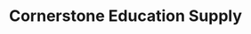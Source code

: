 ---
title: "Cornerstone Education Supply"
url: /lynchburg/cornerstone-education-supply/
shop: shop
---